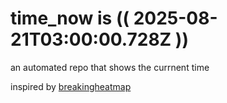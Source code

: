 # time_now is (( 2025-08-21T03:00:00.728Z ))

an automated repo that shows the currnent time

inspired by [breakingheatmap](https://github.com/breakingheatmap/breakingheatmap)